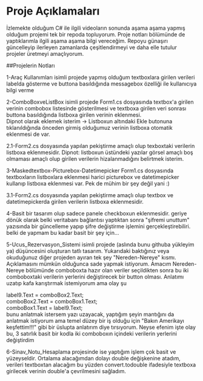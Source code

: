 # Proje Açıklamaları

İzlemekte olduğum C# ile ilgili videoların sonunda aşama aşama yapmış olduğum projemi tek bir repoda topluyorum.
Proje notları bölümünde de yaptıklarımla ilgili aşama aşama bilgi vereceğim.
Repoyu günaşırı güncelleyip ilerleyen zamanlarda çeşitlendirmeyi ve daha elle tutulur projeler üretmeyi amaçlıyorum.

##Projelerin Notları

1-Araç Kullanımları isimli projede yapmış olduğum textboxlara girilen verileri labelda gösterme ve buttona basıldığında messagebox özelliği ile kullanıcıya bilgi verme  
  
2-ComboBoxveListBox isimli projede Form1.cs dosyasında textbox'a girilen verinin combobox listesinde gösterilmesi ve textboxa girilen veri sonrası buttona basıldığında listboxa girilen verinin eklenmesi.  
  Dipnot olarak eklemek isterim -> Listboxun altındaki Ekle butonuna tıklanıldığında önceden girmiş olduğumuz verinin listboxa otomatik eklenmesi de var.  
    
2.1-Form2.cs dosyasında yapılan pekiştirme amaçlı olup texboxtaki verilerin listboxa eklenmesidir. Dipnot: listboxun üstündeki yazılar görsel amaçlı boş olmaması amaçlı olup girilen verilerin hizalanmadığını belirtmek isterim.  
  
3-Maskedtextbox-Picturebox-Datetimepicker Form1.cs dosyasında textboxların listboxlara eklenmesi harici picturebox ve datetimepicker kullanıp listboxa eklenmesi var. Pek de mühim bir şey değil yani :)  
  
3.1-Form2.cs dosyasında yapılan pekiştirme amaçlı olup textbox ve datetimepickerda girilen verilerin listboxa eklenmesidir.  
  
4-Basit bir tasarım olup sadece panele checkboxun eklenmesidir. geriye dönük olarak belki veritabanı bağlantısı yaptıktan sonra "şifremi unuttum" yazısında bir güncelleme yapıp şifre değiştirme işlemini gerçekleştirebiliri. belki de yapmam bu kadar basit bir şey için...  
  
5-Ucus_Rezervasyon_Sistemi isimli projede (aslında bunu githuba yükleyim ya) düşüncesini oluşturan tatlı tasarım. Yukarıdaki baktığınız veya okuduğunuz diğer projeden ayıran tek şey "Nereden-Nereye" kısmı. Açıklamasını mümkün olduğunca sade yapmak istiyorum.
Amacım Nereden-Nereye bölümünde comboboxta hazır olan veriler seçildikten sonra bu iki comboboxtaki verilerin yerlerini değiştirecek bir button olması. Anlatımı uzatıp kafa karıştırmak istemiyorum ama olay şu 
  
label9.Text = comboBox2.Text;  
comboBox2.Text = comboBox1.Text;  
comboBox1.Text = label9.Text;  
bunu anlatmak istersem yazı uzayacak, yaptığım şeyin mantığını da anlatmak istiyorum ama temel düzey bir iş olduğu için "Bakın Amerikayı keşfettim!!!" gibi bir üslupta anlatırım diye tırsıyorum. Neyse efenim işte olay bu, 3 satırlık basit bir kodla iki comboboxın içindeki verilerin yerlerini değiştirdim  
  
6-Sinav_Notu_Hesaplama projesinde ise yaptığım işlem çok basit ve yüzeyseldir. Ortalama alacağımdan dolayı double değişkenine atadım, verileri textboxtan alacağım bu yüzden convert.todouble ifadesiyle textboxa girilecek verinin double'a çevrilmesini sağladım.

